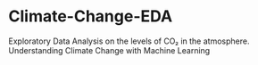 # Climate-Change-EDA
Exploratory Data Analysis on the levels of CO₂ in the atmosphere. Understanding Climate Change with Machine Learning
